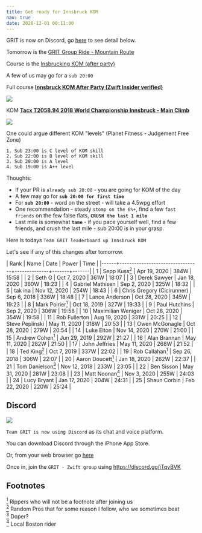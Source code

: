```yaml
---
title: Get ready for Innsbruck KOM
nav: true
date: 2020-12-01 00:11:00
---
```


GRIT is now on Discord, go [here](#discord) to see detail below.

Tomorrow is the [GRIT Group Ride - Mountain Route](https://zwiftpower.com/events.php?zid=1289864)

Course is the [Insbrucking KOM (after party)](https://zwiftinsider.com/route/kom-after-party)

A few of us may go for a `sub 20:00`

Full course **[Innsbruck KOM After Party (Zwift Insider verified)](https://www.strava.com/segments/20539949)**

![](images/Innsbruck_KOM_After_Party_Zwift_Insider_verified.png)

KOM **[Tacx T2058.94 2018 World Championship Innsbruck - Main Climb](https://www.strava.com/segments/15830123 "you ready to go sub 20:00?")**

![](images/Tacx_T2058_94_2018_World_Championship_Innsbruck_Main_Climb.png)


One could argue different KOM "levels" (Planet Fitness - Judgement Free Zone)

````
1. Sub 23:00 is C level of KOM skill
2. Sub 22:00 is B level of KOM skill
3. Sub 20:00 is A level
4. Sub 19:00 is A++ level
````

Thoughts:

- If your PR is `already sub 20:00` - you are going for KOM of the day
- A few may go for **`sub 20:00 for first time`**
- For **`sub 20:00`** - word on the street - will take a 4.5wpg effort
- One recommendation - steady `stomp on the 6%+`, find a few `fast friends`
  on the few false flats, **`CRUSH the last 1 mile`**
- Last mile is somewhat **`tame`** - if you pace yourself well, find a few
  friends, and crush the last mile - sub 20:00 is in your grasp.

Here is todays `Team GRIT leaderboard up Innsbruck KOM`

Let's see if any of this changes after tomorrow.


| Rank | Name                            | Date         | Power |  Time |
|------+---------------------------------+--------------+-------+-------|
|    1 | Sepp Kuss[<sup>2</sup>](#2)     | Apr 19, 2020 | 384W  | 15:58 |
|    2 | Seth G                          | Oct 7, 2020  | 361W  | 18:07 |
|    3 | Derek Sawyer                    | Jan 18, 2020 | 360W  | 18:23 |
|    4 | Gabriel Mathisen                | Sep 2, 2020  | 325W  | 18:32 |
|    5 | tak ina                         | Nov 12, 2020 | 254W  | 18:43 |
|    6 | Chris Gregory (Cicirunner)      | Sep 6, 2018  | 336W  | 18:48 |
|    7 | Lance Anderson                  | Oct 28, 2020 | 345W  | 19:23 |
|    8 | Mark Poirier[<sup>1</sup>](#1)  | Oct 18, 2019 | 327W  | 19:33 |
|    9 | Paul Hutchins                   | Sep 2, 2020  | 306W  | 19:58 |
|   10 | Maximilian Weniger              | Oct 28, 2020 | 354W  | 19:58 |
|   11 | Rob Fullerton                   | Aug 19, 2020 | 331W  | 20:25 |
|   12 | Steve Peplinski                 | May 11, 2020 | 318W  | 20:53 |
|   13 | Owen McGonagle                  | Oct 28, 2020 | 279W  | 20:54 |
|   14 | Luke Elton                      | Nov 14, 2020 | 270W  | 21:00 |
|   15 | Andrew Cohen[<sup>1</sup>](#1)  | Jun 29, 2019 | 292W  | 21:27 |
|   16 | Alan Brannan                    | May 11, 2020 | 282W  | 21:50 |
|   17 | John Jeffries                   | May 11, 2020 | 268W  | 21:52 |
|   18 | Ted King[<sup>2</sup>](#2)      | Oct 7, 2019  | 337W  | 22:02 |
|   19 | Rob Callahan[<sup>1</sup>](#1)  | Sep 26, 2018 | 306W  | 22:07 |
|   20 | Aaron Doucett[<sup>1</sup>](#1) | Jan 18, 2020 | 262W  | 22:37 |
|   21 | Tom Danielson[<sup>3</sup>](#3) | Nov 12, 2018 | 233W  | 23:05 |
|   22 | Ben Sisson                      | May 31, 2020 | 281W  | 23:08 |
|   23 | Matt Noonan[<sup>4</sup>](#4)   | Nov 3, 2020  | 255W  | 24:03 |
|   24 | Lucy Bryant                     | Jan 17, 2020 | 204W  | 24:31 |
|   25 | Shaun Corbin                    | Feb 22, 2020 | 220W  | 25:24 |


## **Discord**

![](images/discord.png)

`Team GRIT is now using Discord` as its chat and voice platform.

You can download Discord through the iPhone App Store.

Or, from your web browser go [here](https://discord.com/login)

Once in, join the `GRIT - Zwift group` using <https://discord.gg/jTqyBVK>
  

## **Footnotes**

[<sup>1</sup>](#1) <a class="anchor" id="1"></a> Rippers who will not be a footnote after joining us <br>
[<sup>2</sup>](#2) <a class="anchor" id="2"></a> Random Pros that for some reason I follow, who we sometimes beat <br>
[<sup>3</sup>](#3) <a class="anchor" id="3"></a> Doper? <br>
[<sup>4</sup>](#4) <a class="anchor" id="4"></a> Local Boston rider <br>

